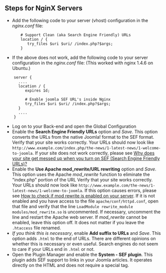 <!-- Filename: Enabling_Search_Engine_Friendly_(SEF)_URLs_on_Nginx / Display title: SEF URLs on Nginx -->

## Steps for NginX Servers
- Add the following code to your server (vhost) configuration in the
  *nginx.conf* file:

```
       # Support Clean (aka Search Engine Friendly) URLs
       location / {
          try_files $uri $uri/ /index.php?$args;
       }
```

- If the above does not work, add the following code to your server
  configuration in the *nginx.conf* file: (This worked with nginx 1.4.6
  on Ubuntu.)
```
    server {
      ....
      location / {
         expires 1d;

         # Enable joomla SEF URL's inside Nginx
         try_files $uri $uri/ /index.php?$args;
      }
      ....
    }
```

- Log on to your Back-end and open the Global Configuration
- Enable the **Search Engine Friendly URLs** option and *Save*. This
  option converts the URLs from the native Joomla! format to the SEF
  format.
  Verify that your site works correctly. Your URLs should now look like
  `http://www.example.com/index.php/the-­news/1-­latest­-news/1­-welcome­-to­-joomla`.
  If your site does not work correctly, please see <a
  href="https://docs.joomla.org/Why_does_your_site_get_messed_up_when_you_turn_on_SEF_(Search_Engine_Friendly_URLs)%3F"
  class="mw-redirect"
  title="Why does your site get messed up when you turn on SEF (Search Engine Friendly URLs)?">Why
  does your site get messed up when you turn on SEF (Search Engine
  Friendly URLs)?</a>
- Enable the **Use Apache mod_rewrite/URL rewriting** option and *Save*.
  This option uses the Apache *mod_rewrite* function to eliminate the
  "index.php" portion of the URL
  Verify that your site works correctly. Your URLs should now look like
  `http://www.example.com/the-­news/1­-latest-­news/1-­welcome-­to­-joomla`.
  If this option causes errors, please see [How to check if mod rewrite
  is enabled on your
  server](https://docs.joomla.org/How_to_check_if_mod_rewrite_is_enabled_on_your_server "How to check if mod rewrite is enabled on your server").
  If it is not enabled and you have access to the file
  `apache/conf/httpd.conf`, open that file and verify that the line
  `LoadModule rewrite_module modules/mod_rewrite.so` is uncommented. If
  necessary, uncomment the line and restart the Apache web server.
  If *mod_rewrite* cannot be enabled, leave this option off. It does not
  matter if you leave the `.htaccess` file renamed.
- *If you think this is necessary*, enable **Add suffix to URLs** and
  *Save*. This option adds `.html` to the end of URLs. There are
  different opinions on whether this is necessary or even useful. Search
  engines do not seem to care if your URLs end in `.html` or not.
- Open the Plugin Manager and enable the **System - SEF plugin**. This
  plugin adds SEF support to links in your Joomla articles. It operates
  directly on the HTML and does not require a special tag.
